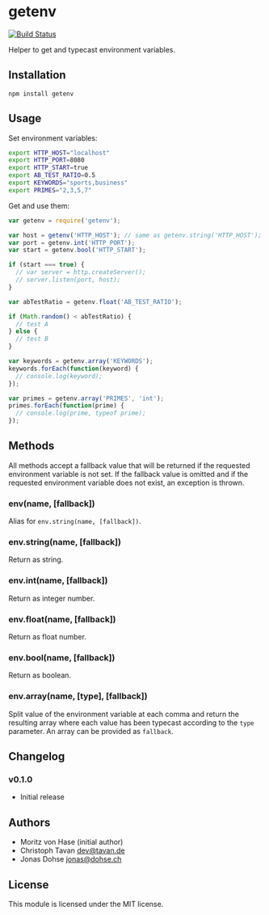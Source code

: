 # getenv

[![Build Status](https://secure.travis-ci.org/ctavan/getenv.png)](http://travis-ci.org/ctavan/getenv)

Helper to get and typecast environment variables.

## Installation

```
npm install getenv
```

## Usage

Set environment variables:

```bash
export HTTP_HOST="localhost"
export HTTP_PORT=8080
export HTTP_START=true
export AB_TEST_RATIO=0.5
export KEYWORDS="sports,business"
export PRIMES="2,3,5,7"
```

Get and use them:

```javascript
var getenv = require('getenv');

var host = getenv('HTTP_HOST'); // same as getenv.string('HTTP_HOST');
var port = getenv.int('HTTP_PORT');
var start = getenv.bool('HTTP_START');

if (start === true) {
  // var server = http.createServer();
  // server.listen(port, host);
}

var abTestRatio = getenv.float('AB_TEST_RATIO');

if (Math.random() < abTestRatio) {
  // test A
} else {
  // test B
}

var keywords = getenv.array('KEYWORDS');
keywords.forEach(function(keyword) {
  // console.log(keyword);
});

var primes = getenv.array('PRIMES', 'int');
primes.forEach(function(prime) {
  // console.log(prime, typeof prime);
});
```

## Methods

All methods accept a fallback value that will be returned if the requested environment variable is not set. If the fallback value is omitted and if the requested environment variable does not exist, an exception is thrown.

### env(name, [fallback])

Alias for `env.string(name, [fallback])`.

### env.string(name, [fallback])

Return as string.

### env.int(name, [fallback])

Return as integer number.

### env.float(name, [fallback])

Return as float number.

### env.bool(name, [fallback])

Return as boolean.

### env.array(name, [type], [fallback])

Split value of the environment variable at each comma and return the resulting array where each value has been typecast according to the `type` parameter. An array can be provided as `fallback`.

## Changelog

### v0.1.0
- Initial release

## Authors

- Moritz von Hase (initial author)
- Christoph Tavan <dev@tavan.de>
- Jonas Dohse <jonas@dohse.ch>

## License

This module is licensed under the MIT license.
